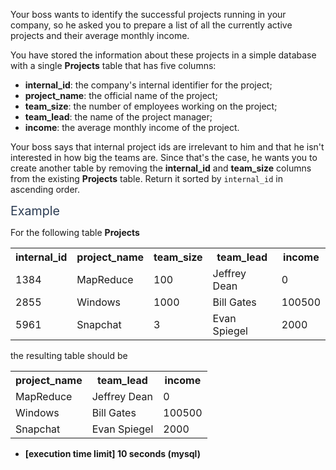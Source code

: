 <p>Your boss wants to identify the successful projects running in your company, so he asked you to prepare a list of all the currently active projects and their average monthly income.</p>
<p>You have stored the information about these projects in a simple database with a single <strong>Projects</strong> table that has five columns:</p>
<ul>
<li><strong>internal_id</strong>: the company's internal identifier for the project;</li>
<li><strong>project_name</strong>: the official name of the project;</li>
<li><strong>team_size</strong>: the number of employees working on the project;</li>
<li><strong>team_lead</strong>: the name of the project manager;</li>
<li><strong>income</strong>: the average monthly income of the project.</li>
</ul>
<p>Your boss says that internal project ids are irrelevant to him and that he isn't interested in how big the teams are. Since that's the case, he wants you to create another table by removing the <strong>internal_id</strong> and <strong>team_size</strong> columns from the existing <strong>Projects</strong> table. Return it sorted by <code>internal_id</code> in ascending order.</p>
<p><span class="markdown--header" style="color:#2b3b52;font-size:1.4em">Example</span></p>
<p>For the following table <strong>Projects</strong></p>
<table>
  <tr>
    <th>internal_id</th>
    <th>project_name</th>
    <th>team_size</th>
    <th>team_lead</th>
    <th>income</th>
  </tr>
  <tr>
    <td>1384</td>
    <td>MapReduce</td>
    <td>100</td>
    <td>Jeffrey Dean</td>
    <td>0</td>
  </tr>
  <tr>
    <td>2855</td>
    <td>Windows</td>
    <td>1000</td>
    <td>Bill Gates</td>
    <td>100500</td>
  </tr>
  <tr>
    <td>5961</td>
    <td>Snapchat</td>
    <td>3</td>
    <td>Evan Spiegel</td>
    <td>2000</td>
  </tr>
 </table> 
the resulting table should be
<table>
  <tr>
    <th>project_name</th>
    <th>team_lead</th>
    <th>income</th>
  </tr>
  <tr>
    <td>MapReduce</td>
    <td>Jeffrey Dean</td>
    <td>0</td>
  </tr>
  <tr>
    <td>Windows</td>
    <td>Bill Gates</td>
    <td>100500</td>
  </tr>
  <tr>
    <td>Snapchat</td>
    <td>Evan Spiegel</td>
    <td>2000</td>
  </tr>
</table>
<ul>
<li><strong>[execution time limit] 10 seconds (mysql)</strong></li>
</ul>
